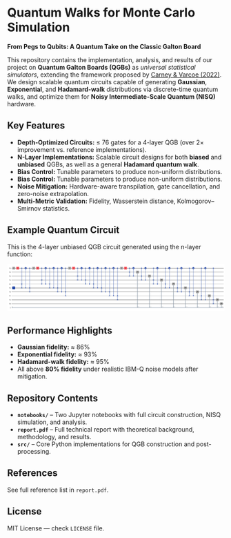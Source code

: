 # Quantum Walks for Monte Carlo Simulation

**From Pegs to Qubits: A Quantum Take on the Classic Galton Board**

This repository contains the implementation, analysis, and results of our project on **Quantum Galton Boards (QGBs)** as *universal statistical simulators*, extending the framework proposed by [Carney & Varcoe (2022)](https://arxiv.org/abs/2202.01735). We design scalable quantum circuits capable of generating **Gaussian**, **Exponential**, and **Hadamard-walk** distributions via discrete-time quantum walks, and optimize them for **Noisy Intermediate-Scale Quantum (NISQ)** hardware.

## Key Features
- **Depth-Optimized Circuits:** ≤ 76 gates for a 4-layer QGB (over 2× improvement vs. reference implementations).
- **N-Layer Implementations:** Scalable circuit designs for both **biased** and **unbiased** QGBs, as well as a general **Hadamard quantum walk**.  
- **Bias Control:** Tunable parameters to produce non-uniform distributions.   
- **Bias Control:** Tunable parameters to produce non-uniform distributions.  
- **Noise Mitigation:** Hardware-aware transpilation, gate cancellation, and zero-noise extrapolation.  
- **Multi-Metric Validation:** Fidelity, Wasserstein distance, Kolmogorov–Smirnov statistics.

## Example Quantum Circuit
This is the 4-layer unbiased QGB circuit generated using the n-layer function:

![4-layer QGB circuit](images/4layerqgb.png)

## Performance Highlights
- **Gaussian fidelity:** ≈ 86%  
- **Exponential fidelity:** ≈ 93%  
- **Hadamard-walk fidelity:** ≈ 95%  
- All above **80% fidelity** under realistic IBM-Q noise models after mitigation.

## Repository Contents
- **`notebooks/`** – Two Jupyter notebooks with full circuit construction, NISQ simulation, and analysis.  
- **`report.pdf`** – Full technical report with theoretical background, methodology, and results.  
- **`src/`** – Core Python implementations for QGB construction and post-processing.

## References
See full reference list in `report.pdf`.

## License
MIT License — check `LICENSE` file.
